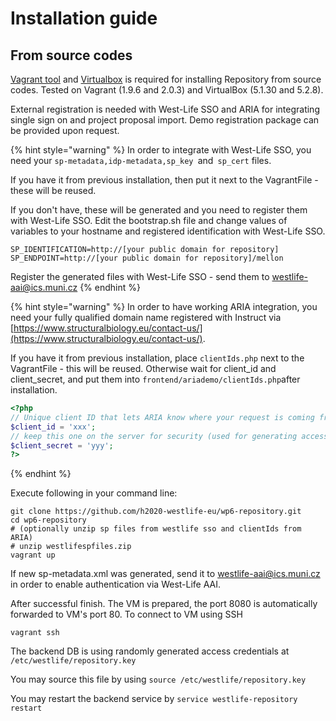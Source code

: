 # Installation guide

## From source codes

[Vagrant tool](https://www.vagrantup.com/downloads.html) and [Virtualbox](https://www.virtualbox.org/wiki/Downloads) is required for installing Repository from source codes. Tested on Vagrant \(1.9.6 and 2.0.3\) and VirtualBox \(5.1.30 and 5.2.8\).

External registration is needed with West-Life SSO and ARIA for integrating single sign on and project proposal import. Demo registration package can be provided upon request.

{% hint style="warning" %}
In order to integrate with West-Life SSO, you need your `sp-metadata,idp-metadata,sp_key `and` sp_cert` files. 

If you have it from previous installation, then put it next to the VagrantFile - these will be reused. 

If you don't have, these will be generated and you need to register them with West-Life SSO. Edit the bootstrap.sh file and change values of variables to your hostname and registered identification with West-Life SSO.

`SP_IDENTIFICATION=http://[your public domain for repository] SP_ENDPOINT=http://[your public domain for repository]/mellon` 

Register the generated files with West-Life SSO - send them to westlife-aai@ics.muni.cz
{% endhint %}

{% hint style="warning" %}
In order to have working ARIA integration, you need your fully qualified domain name registered with Instruct via [https://www.structuralbiology.eu/contact-us/](https://www.structuralbiology.eu/contact-us/).

If you have it from previous installation, place `clientIds.php` next to the VagrantFile - this will be reused. Otherwise wait for client\_id and client\_secret, and put them into `frontend/ariademo/clientIds.php`after installation.

```php
<?php
// Unique client ID that lets ARIA know where your request is coming from
$client_id = 'xxx';
// keep this one on the server for security (used for generating access tokens)
$client_secret = 'yyy';
?>
```
{% endhint %}

Execute following in your command line:

```text
git clone https://github.com/h2020-westlife-eu/wp6-repository.git
cd wp6-repository
# (optionally unzip sp files from westlife sso and clientIds from ARIA) 
# unzip westlifespfiles.zip
vagrant up
```

If new sp-metadata.xml was generated, send it to westlife-aai@ics.muni.cz in order to enable authentication via West-Life AAI.

After successful finish. The VM is prepared, the port 8080 is automatically forwarded to VM's port 80. To connect to VM using SSH 

`vagrant ssh `

The backend DB is using randomly generated access credentials at `/etc/westlife/repository.key`

You may source this file by using `source /etc/westlife/repository.key`

You may restart the backend service by `service westlife-repository restart`

